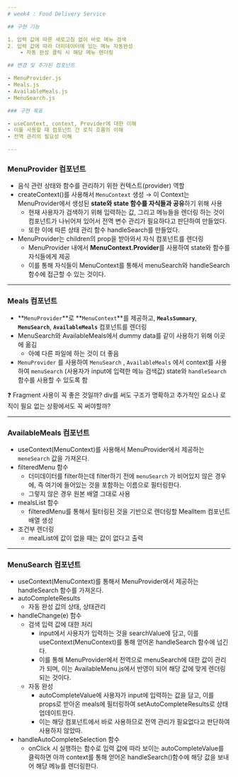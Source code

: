 ```yaml
---
# week4 : Food Delivery Service

## 구현 기능

1. 입력 값에 따른 새로고침 없이 바로 메뉴 검색 
2. 입력 값에 따라 더미데이터에 있는 메뉴 자동완성
    - 자동 완성 클릭 시 해당 메뉴 렌더링

## 변경 및 추가된 컴포넌트

- MenuProvider.js
- Meals.js
- AvailableMeals.js
- MenuSearch.js

### 구현 목표

- useContext, context, Provider에 대한 이해
- 이를 사용할 때 컴포넌트 간 로직 흐름의 이해
- 전역 관리의 필요성 이해

---
```


### **MenuProvider 컴포넌트**

- 음식 관련 상태와 함수를 관리하기 위한 컨텍스트(provider) 역할
- createContext()를 사용해서 `MenuContext` 생성 → 이 Context는 MenuProvider에서 생성된 **state와 state 함수를 자식들과 공유**하기 위해 사용
    - 현재 사용자가 검색하기 위해 입력하는 값, 그리고 메뉴들을 렌더링 하는 것이 컴포넌트가 나뉘어져 있어서 전역 변수 관리가 필요하다고 판단하여 만들었다.
    - 또한 이에 따른 상태 관리 함수 handleSearch를 만들었다.
- MenuProvider는 children의 prop을 받아와서 자식 컴포넌트를 렌더링
    - MenuProvider 내에서 **MenuContext.Provider**를 사용하여 state와 함수를 자식들에게 제공
    - 이를 통해 자식들이 MenuContext를 통해서 menuSearch와 handleSearch 함수에 접근할 수 있는 것이다.


---

### **Meals 컴포넌트**

- **`MenuProvider`**로 **`MenuContext`**를 제공하고, **`MealsSummary`**, **`MenuSearch`**, **`AvailableMeals`** 컴포넌트를 렌더링
- MenuSearch와 AvailableMeals에서 dummy data를 같이 사용하기 위해 이곳에 옮김
    - 아예 다른 파일에 하는 것이 더 좋음
- `MenuProvider` 를 사용하여 `MenuSearch` , `AvailableMeals` 에서 context를 사용하여 `menuSearch` (사용자가 input에 입력한 메뉴 검색값) state와 `handleSearch` 함수를 사용할 수 있도록 함

<aside>
❓ Fragment 사용이 꼭 좋은 것일까? div를 써도 구조가 명확하고 추가적인 요소나 로직이 필요 없는 상황에서도 꼭 써야할까?

</aside>


---

### AvailableMeals 컴포넌트

- useContext(MenuContext)를 사용해서 MenuProvider에서 제공하는 `meneSearch` 값을 가져온다.
- filteredMenu 함수
    - 더미데이터를 filter하는데 filter하기 전에 `menuSearch` 가 비어있지 않은 경우에, 즉 여기에 들어있는 것을 포함하는 이름으로 필터링한다.
    - 그렇지 않은 경우 원본 배열 그대로 사용
- mealsList 함수
    - filteredMenu를 통해서 필터링된 것을 기반으로 렌더링할 MealItem 컴포넌트 배열 생성
- 조건부 렌더링
    - mealList에 값이 없을 때는 값이 없다고 출력


---

### MenuSearch 컴포넌트

- useContext(MenuContext)를 통해서 MenuProvider에서 제공하는 handleSearch 함수를 가져온다.
- autoCompleteResults
    - 자동 완성 값의 상태, 상태관리
- handleChange(e) 함수
    - 검색 입력 값에 대한 처리
        - input에서 사용자가 입력하는 것을 searchValue에 담고, 이를 useContext(MenuContext)를 통해 얻어온 handleSearch 함수에 넘긴다.
        - 이를 통해 MenuProvider에서 전역으로 menuSearch에 대한 값이 관리가 되며, 이는 AvailableMenu.js에서 반영이 되어 해당 값에 맞게 렌더링 되는 것이다.
    - 자동 완성
        - autoCompleteValue에 사용자가 input에 입력하는 값을 담고, 이를 props로 받아온 meals에 필터링하여 setAutoCompleteResults로 상태 업데이트한다.
        - 이는 해당 컴포넌트에서 바로 사용하므로 전역 관리가 필요없다고 판단하여 사용하지 않았따.
- handleAutoCompleteSelection 함수
    - onClick 시 실행하는 함수로 입력 값에 따라 보이는  autoCompleteValue를 클릭하면 아까 context를 통해 얻어온 handleSearch()함수에 해당 값을 보내어 해당 메뉴를 렌더링한다.

